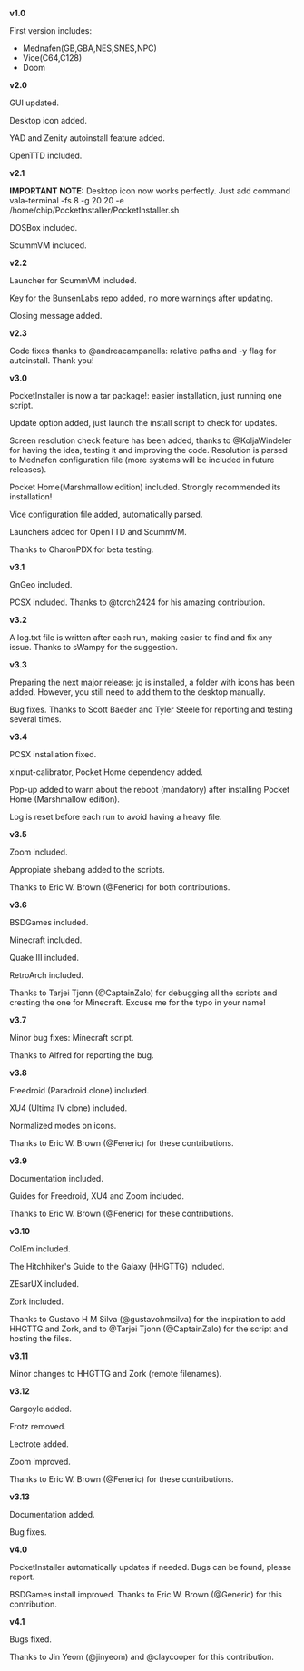 **v1.0**

First version includes:
  - Mednafen(GB,GBA,NES,SNES,NPC)
  - Vice(C64,C128)
  - Doom

**v2.0**

GUI updated.

Desktop icon added.

YAD and  Zenity autoinstall feature added.

OpenTTD included.

**v2.1**

**IMPORTANT NOTE:** Desktop icon now works perfectly. Just add command vala-terminal -fs 8 -g 20 20 -e /home/chip/PocketInstaller/PocketInstaller.sh

DOSBox included.

ScummVM included.

**v2.2**

Launcher for ScummVM included.

Key for the BunsenLabs repo added, no more warnings after updating.

Closing message added.

**v2.3**

Code fixes thanks to @andreacampanella: relative paths and -y flag for autoinstall. Thank you!

**v3.0**

PocketInstaller is now a tar package!: easier installation, just running one script.

Update option added, just launch the install script to check for updates.

Screen resolution check feature has been added, thanks to @KoljaWindeler for having the idea, testing it and improving the code. Resolution is parsed to Mednafen configuration file (more systems will be included in future releases).

Pocket Home(Marshmallow edition) included. Strongly recommended its installation!

Vice configuration file added, automatically parsed.

Launchers added for OpenTTD and ScummVM.

Thanks to CharonPDX for beta testing.


**v3.1**

GnGeo included.

PCSX included. Thanks to @torch2424 for his amazing contribution.

**v3.2**

A log.txt file is written after each run, making easier to find and fix any issue. Thanks to sWampy for the suggestion.

**v3.3**

Preparing the next major release: jq is installed, a folder with icons has been added. However, you still need to add them to the desktop manually.

Bug fixes. Thanks to Scott Baeder and Tyler Steele for reporting and testing several times.

**v3.4**

PCSX installation fixed.

xinput-calibrator, Pocket Home dependency added.

Pop-up added to warn about the reboot (mandatory) after installing Pocket Home (Marshmallow edition).

Log is reset before each run to avoid having a heavy file.

**v3.5**

Zoom included.

Appropiate shebang added to the scripts. 

Thanks to Eric W. Brown (@Feneric) for both contributions.

**v3.6**

BSDGames included.

Minecraft included.

Quake III included.

RetroArch included.

Thanks to Tarjei Tjonn (@CaptainZalo) for debugging all the scripts and creating the one for Minecraft. Excuse me for the typo in your name!

**v3.7**

Minor bug fixes: Minecraft script.

Thanks to Alfred for reporting the bug.

**v3.8**

Freedroid (Paradroid clone) included.

XU4 (Ultima IV clone) included.

Normalized modes on icons.

Thanks to Eric W. Brown (@Feneric) for these contributions.

**v3.9**

Documentation included.

Guides for Freedroid, XU4 and Zoom included.

Thanks to Eric W. Brown (@Feneric) for these contributions.

**v3.10**

ColEm included.

The Hitchhiker's Guide to the Galaxy (HHGTTG) included.

ZEsarUX included.

Zork included.

Thanks to Gustavo H M Silva (@gustavohmsilva) for the inspiration to add HHGTTG  and Zork, and to @Tarjei Tjonn (@CaptainZalo) for the script and hosting the files.

**v3.11**

Minor changes to HHGTTG and Zork (remote filenames).

**v3.12**

Gargoyle added.

Frotz removed.

Lectrote added.

Zoom improved.

Thanks to Eric W. Brown (@Feneric) for these contributions.

**v3.13**

Documentation added. 

Bug fixes.

**v4.0**

PocketInstaller automatically updates if needed. Bugs can be found, please report.

BSDGames install improved. Thanks to Eric W. Brown (@Generic) for this contribution.

**v4.1**

Bugs fixed.

Thanks to Jin Yeom (@jinyeom) and @claycooper for this contribution.
